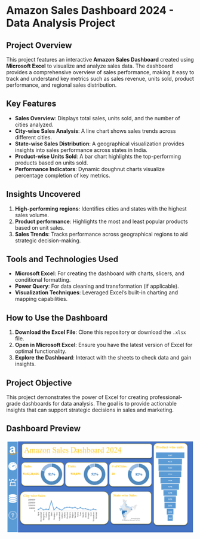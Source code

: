 # Amazon Sales Dashboard 2024 - Data Analysis Project

## Project Overview

This project features an interactive **Amazon Sales Dashboard** created using **Microsoft Excel** to visualize and analyze sales data. The dashboard provides a comprehensive overview of sales performance, making it easy to track and understand key metrics such as sales revenue, units sold, product performance, and regional sales distribution.

## Key Features

- **Sales Overview**: Displays total sales, units sold, and the number of cities analyzed.
- **City-wise Sales Analysis**: A line chart shows sales trends across different cities.
- **State-wise Sales Distribution**: A geographical visualization provides insights into sales performance across states in India.
- **Product-wise Units Sold**: A bar chart highlights the top-performing products based on units sold.
- **Performance Indicators**: Dynamic doughnut charts visualize percentage completion of key metrics.

## Insights Uncovered

1. **High-performing regions**: Identifies cities and states with the highest sales volume.
2. **Product performance**: Highlights the most and least popular products based on unit sales.
3. **Sales Trends**: Tracks performance across geographical regions to aid strategic decision-making.

## Tools and Technologies Used

- **Microsoft Excel**: For creating the dashboard with charts, slicers, and conditional formatting.
- **Power Query**: For data cleaning and transformation (if applicable).
- **Visualization Techniques**: Leveraged Excel’s built-in charting and mapping capabilities.

## How to Use the Dashboard

1. **Download the Excel File**: Clone this repository or download the `.xlsx` file.
2. **Open in Microsoft Excel**: Ensure you have the latest version of Excel for optimal functionality.
3. **Explore the Dashboard**: Interact with the sheets to check data and gain insights.

## Project Objective

This project demonstrates the power of Excel for creating professional-grade dashboards for data analysis. The goal is to provide actionable insights that can support strategic decisions in sales and marketing.

## Dashboard Preview

![Dashboard Preview](Excel-Amzon%20Sale%20Dashboard%20Project.png)
